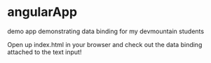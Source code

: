 angularApp
==========

demo app demonstrating data binding for my devmountain students

Open up index.html in your browser and check out the data binding attached to the text input!
